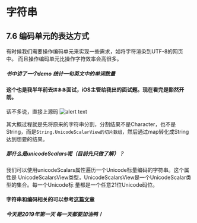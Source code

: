 # 字符串

## 7.6 编码单元的表达方式
有时候我们需要操作编码单元来实现一些需求，如将字符渲染到UTF-8的网页中。
而且操作编码单元比操作字符效率会高很多。
##### 书中讲了一个demo 统计一句英文中的单词数量
#### 这个也是我半年前去```拼多多```面试，iOS主管给我出的面试题。现在看完是豁然开朗。
话不多说，直接上源码
![alert text](https://raw.githubusercontent.com/Liaoworking/Advanced-Swift/master/pic/String_words.JPG)

其大概过程就是先将原来的字符串分割，分割结果不是Character，也不是String，而是```String.UnicodeScalarView的切片数组```，然后通过map转化成String达到想要的结果。

##### 那什么是unicodeScalars呢（目前先只做了解）？
我们可以使用unicodeScalars属性遍历一个Unicode标量编码的字符串。这个属性是 UnicodeScalarsView类型，UnicodeScalarsView是一个UnicodeScalar类型的集合。每一个Unicode标 量都是一个任意21位Unicode码位。

#### 字符串和编码相关的可以参考[这篇文章](https://justcoding.iteye.com/blog/2077323)


##### 今天是2019年第一天  每一天都要加油鸭！


